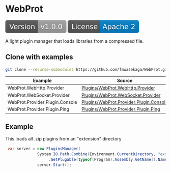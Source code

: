 WebProt
======

![](/images/version.svg) ![](/images/license.svg)

A light plugin manager that loads libraries from a compressed file. 


## Clone with examples
```sh
git clone --recurse-submodules https://github.com/fmwasekaga/WebProt.git
```

| Example | Source |
| ------ | ------ |
| WebProt.WebHttp.Provider | [Plugins/WebProt.WebHttp.Provider](https://github.com/fmwasekaga/WebProt.WebHttp.Provider) |
| WebProt.WebSocket.Provider | [Plugins/WebProt.WebSocket.Provider](https://github.com/fmwasekaga/WebProt.WebSocket.Provider) |
| WebProt.Provider.Plugin.Console | [Plugins/WebProt.Provider.Plugin.Console](https://github.com/fmwasekaga/WebProt.Provider.Plugin.Console) |
| WebProt.Provider.Plugin.Ping | [Plugins/WebProt.Provider.Plugin.Ping](https://github.com/fmwasekaga/WebProt.Provider.Plugin.Ping) |

## Example
This loads all .zip plugins from an "extension" directory
```c#
 var server = new PluginsManager(
              System.IO.Path.Combine(Environment.CurrentDirectory, "extensions")
                   .GetPlugable(typeof(Program).Assembly.GetName().Name).OfType<IProtocolProvider>().ToList(), args);
              server.Start();
```
